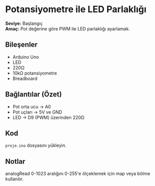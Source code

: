 
# Potansiyometre ile LED Parlaklığı

**Seviye:** Başlangıç  
**Amaç:** Pot değerine göre PWM ile LED parlaklığı ayarlamak.

## Bileşenler
- Arduino Uno
- LED
- 220Ω
- 10kΩ potansiyometre
- Breadboard



## Bağlantılar (Özet)
- Pot orta ucu -> A0
- Pot uçları -> 5V ve GND
- LED -> D9 (PWM) üzerinden 220Ω

## Kod
`proje.ino` dosyasını yükleyin.

## Notlar
analogRead 0-1023 aralığını 0-255'e ölçeklemek için map veya bölme kullanılır.
